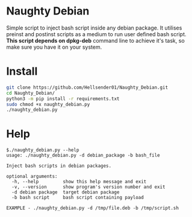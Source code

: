 # Naughty Debian
Simple script to inject bash script inside any debian package. It utilises preinst and postinst scripts as a medium to run user defined bash script. **This script depends on dpkg-deb** command line to achieve it's task, so make sure you have it on your system.

# Install
```bash
git clone https://github.com/Hellsender01/Naughty_Debian.git
cd Naughty_Debian/
python3 -m pip install -r requirements.txt
sudo chmod +x naughty_debian.py
./naughty_debian.py
```
# Help
```
$./naughty_debian.py --help
usage: ./naughty_debian.py -d debian_package -b bash_file

Inject bash scripts in debian packages.

optional arguments:
  -h, --help         show this help message and exit
  -v, --version      show program's version number and exit
  -d debian package  target debian package
  -b bash script     bash script containing payload

EXAMPLE - ./naughty_debian.py -d /tmp/file.deb -b /tmp/script.sh
```
